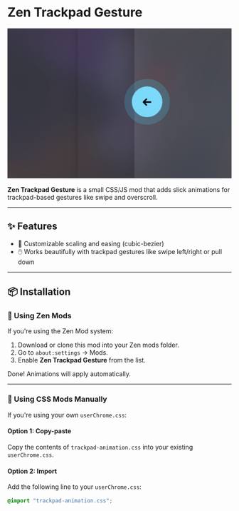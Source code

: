 # Zen Trackpad Gesture

![Preview](./example.png)

**Zen Trackpad Gesture** is a small CSS/JS mod that adds slick animations for trackpad-based gestures like swipe and overscroll.

---

## ✨ Features
  
- 📏 Customizable scaling and easing (cubic-bezier)  
- 🖱️ Works beautifully with trackpad gestures like swipe left/right or pull down

---

## 📦 Installation

### 🧭 Using Zen Mods

If you're using the Zen Mod system:

1. Download or clone this mod into your Zen mods folder.
2. Go to `about:settings` → Mods.
3. Enable **Zen Trackpad Gesture** from the list.

Done! Animations will apply automatically.

---

### 🎨 Using CSS Mods Manually

If you're using your own `userChrome.css`:

#### Option 1: Copy-paste
Copy the contents of `trackpad-animation.css` into your existing `userChrome.css`.

#### Option 2: Import
Add the following line to your `userChrome.css`:

```css
@import "trackpad-animation.css";
